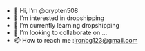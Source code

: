 - 👋 Hi, I’m @crypten508
- 👀 I’m interested in dropshipping
- 🌱 I’m currently learning dropshipping
- 💞️ I’m looking to collaborate on ...
- 📫 How to reach me :ironbg123@gmail.com

<!---
crypten508/crypten508 is a ✨ special ✨ repository because its `README.md` (this file) appears on your GitHub profile.
You can click the Preview link to take a look at your changes.
--->
